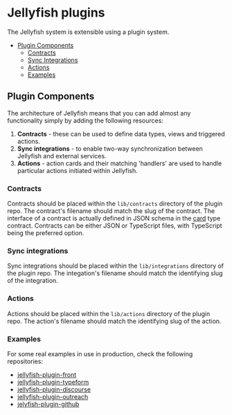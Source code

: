 # Jellyfish plugins

The Jellyfish system is extensible using a plugin system.

- [Plugin Components](#plugin-components)
  - [Contracts](#contracts)
  - [Sync Integrations](#sync-integrations)
  - [Actions](#actions)
  - [Examples](#examples)

## Plugin Components
The architecture of Jellyfish means that you can add almost any functionality simply by adding the following resources:

1. **Contracts** - these can be used to define data types, views and triggered actions.
2. **Sync integrations** - to enable two-way synchronization between Jellyfish and external services.
3. **Actions** - action cards and their matching 'handlers' are used to handle particular actions initiated within Jellyfish.

### Contracts
Contracts should be placed within the `lib/contracts` directory of the plugin repo. The contract's filename should match the slug of the contract.
The interface of a contract is actually defined in JSON schema in the [card](https://github.com/product-os/autumndb/blob/master/lib/contracts/card.ts) type contract.
Contracts can be either JSON or TypeScript files, with TypeScript being the preferred option.

### Sync integrations
Sync integrations should be placed within the `lib/integrations` directory of the plugin repo. The integation's filename should match the identifying slug of the integration.

### Actions
Actions should be placed within the `lib/actions` directory of the plugin repo. The action's filename should match the identifying slug of the action.

### Examples
For some real examples in use in production, check the following repositories:
- [jellyfish-plugin-front](https://github.com/product-os/jellyfish-plugin-front)
- [jellyfish-plugin-typeform](https://github.com/product-os/jellyfish-plugin-typeform)
- [jellyfish-plugin-discourse](https://github.com/product-os/jellyfish-plugin-discourse)
- [jellyfish-plugin-outreach](https://github.com/product-os/jellyfish-plugin-outreach)
- [jelyfish-plugin-github](https://github.com/product-os/jellyfish-plugin-github)
